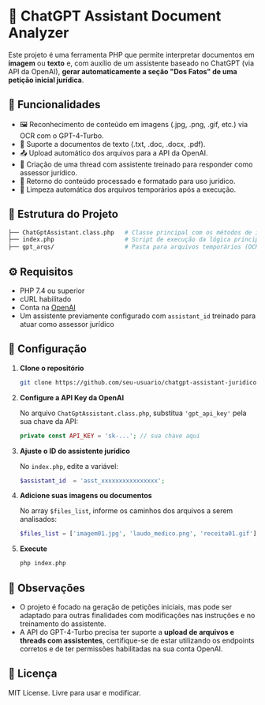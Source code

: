 # 🧠 ChatGPT Assistant Document Analyzer

Este projeto é uma ferramenta PHP que permite interpretar documentos em **imagem** ou **texto** e, com auxílio de um assistente baseado no ChatGPT (via API da OpenAI), **gerar automaticamente a seção "Dos Fatos" de uma petição inicial jurídica**.

## 🚀 Funcionalidades

- 🖼️ Reconhecimento de conteúdo em imagens (.jpg, .png, .gif, etc.) via OCR com o GPT-4-Turbo.
- 📄 Suporte a documentos de texto (.txt, .doc, .docx, .pdf).
- 📤 Upload automático dos arquivos para a API da OpenAI.
- 🤖 Criação de uma thread com assistente treinado para responder como assessor jurídico.
- 🧾 Retorno do conteúdo processado e formatado para uso jurídico.
- 🧹 Limpeza automática dos arquivos temporários após a execução.

## 📂 Estrutura do Projeto

```bash
├── ChatGptAssistant.class.php   # Classe principal com os métodos de integração
├── index.php                    # Script de execução da lógica principal
├── gpt_arqs/                    # Pasta para arquivos temporários (OCR)
```

## ⚙️ Requisitos

- PHP 7.4 ou superior
- cURL habilitado
- Conta na [OpenAI](https://platform.openai.com/)
- Um assistente previamente configurado com `assistant_id` treinado para atuar como assessor jurídico

## 🔧 Configuração

1. **Clone o repositório**
   ```bash
   git clone https://github.com/seu-usuario/chatgpt-assistant-juridico.git
   ```

2. **Configure a API Key da OpenAI**

   No arquivo `ChatGptAssistant.class.php`, substitua `'gpt_api_key'` pela sua chave da API:

   ```php
   private const API_KEY = 'sk-...'; // sua chave aqui
   ```

3. **Ajuste o ID do assistente jurídico**

   No `index.php`, edite a variável:

   ```php
   $assistant_id  = 'asst_xxxxxxxxxxxxxxxx';
   ```

4. **Adicione suas imagens ou documentos**
   
   No array `$files_list`, informe os caminhos dos arquivos a serem analisados:

   ```php
   $files_list = ['imagem01.jpg', 'laudo_medico.png', 'receita01.gif'];
   ```

5. **Execute**
   ```bash
   php index.php
   ```

## 📌 Observações

- O projeto é focado na geração de petições iniciais, mas pode ser adaptado para outras finalidades com modificações nas instruções e no treinamento do assistente.
- A API do GPT-4-Turbo precisa ter suporte a **upload de arquivos e threads com assistentes**, certifique-se de estar utilizando os endpoints corretos e de ter permissões habilitadas na sua conta OpenAI.

## 📃 Licença

MIT License. Livre para usar e modificar.
